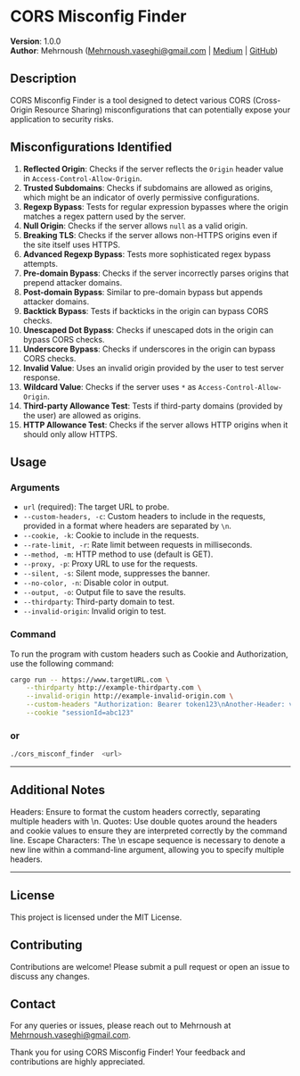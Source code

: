 # CORS Misconfig Finder

**Version**: 1.0.0  
**Author**: Mehrnoush ([Mehrnoush.vaseghi@gmail.com](mailto:Mehrnoush.vaseghi@gmail.com) | [Medium](https://medium.com/@Mehrnoush) | [GitHub](https://github.com/Mehrn0ush))

## Description
CORS Misconfig Finder is a tool designed to detect various CORS (Cross-Origin Resource Sharing) misconfigurations that can potentially expose your application to security risks.

## Misconfigurations Identified
1. **Reflected Origin**: Checks if the server reflects the `Origin` header value in `Access-Control-Allow-Origin`.
2. **Trusted Subdomains**: Checks if subdomains are allowed as origins, which might be an indicator of overly permissive configurations.
3. **Regexp Bypass**: Tests for regular expression bypasses where the origin matches a regex pattern used by the server.
4. **Null Origin**: Checks if the server allows `null` as a valid origin.
5. **Breaking TLS**: Checks if the server allows non-HTTPS origins even if the site itself uses HTTPS.
6. **Advanced Regexp Bypass**: Tests more sophisticated regex bypass attempts.
7. **Pre-domain Bypass**: Checks if the server incorrectly parses origins that prepend attacker domains.
8. **Post-domain Bypass**: Similar to pre-domain bypass but appends attacker domains.
9. **Backtick Bypass**: Tests if backticks in the origin can bypass CORS checks.
10. **Unescaped Dot Bypass**: Checks if unescaped dots in the origin can bypass CORS checks.
11. **Underscore Bypass**: Checks if underscores in the origin can bypass CORS checks.
12. **Invalid Value**: Uses an invalid origin provided by the user to test server response.
13. **Wildcard Value**: Checks if the server uses `*` as `Access-Control-Allow-Origin`.
14. **Third-party Allowance Test**: Tests if third-party domains (provided by the user) are allowed as origins.
15. **HTTP Allowance Test**: Checks if the server allows HTTP origins when it should only allow HTTPS.

## Usage

### Arguments
- `url` (required): The target URL to probe.
- `--custom-headers, -c`: Custom headers to include in the requests, provided in a format where headers are separated by `\n`.
- `--cookie, -k`: Cookie to include in the requests.
- `--rate-limit, -r`: Rate limit between requests in milliseconds.
- `--method, -m`: HTTP method to use (default is GET).
- `--proxy, -p`: Proxy URL to use for the requests.
- `--silent, -s`: Silent mode, suppresses the banner.
- `--no-color, -n`: Disable color in output.
- `--output, -o`: Output file to save the results.
- `--thirdparty`: Third-party domain to test.
- `--invalid-origin`: Invalid origin to test.

### Command
To run the program with custom headers such as Cookie and Authorization, use the following command:

```sh
cargo run -- https://www.targetURL.com \
    --thirdparty http://example-thirdparty.com \
    --invalid-origin http://example-invalid-origin.com \
    --custom-headers "Authorization: Bearer token123\nAnother-Header: value" \
    --cookie "sessionId=abc123"
```
### or
```sh
./cors_misconf_finder  <url>
```

____________________
## Additional Notes
Headers: Ensure to format the custom headers correctly, separating multiple headers with \n.
Quotes: Use double quotes around the headers and cookie values to ensure they are interpreted correctly by the command line.
Escape Characters: The \n escape sequence is necessary to denote a new line within a command-line argument, allowing you to specify multiple headers.
___________
## License
This project is licensed under the MIT License.

## Contributing
Contributions are welcome! Please submit a pull request or open an issue to discuss any changes.

## Contact
For any queries or issues, please reach out to Mehrnoush at Mehrnoush.vaseghi@gmail.com.

Thank you for using CORS Misconfig Finder! Your feedback and contributions are highly appreciated.